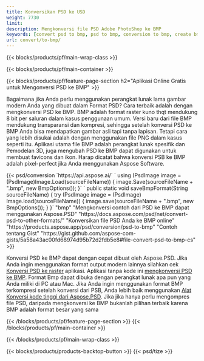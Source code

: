 ```yaml
---
title: Konversikan PSD ke USD
weight: 7730
limit: 
description: Mengkonversi file PSD Adobe PhotoShop ke BMP
keywords: [convert psd to bmp, psd to bmp, conversion to bmp, create bmp from psd, print psd as bmp]
url: convert/to-bmp/
---
```


{{< blocks/products/pf/main-wrap-class >}}

{{< blocks/products/pf/main-container >}}

{{< blocks/products/pf/feature-page-section h2="Aplikasi Online Gratis untuk Mengonversi PSD ke BMP" >}}
<p>Bagaimana jika Anda perlu menggunakan perangkat lunak lama gambar modern Anda yang dibuat dalam Format PSD? Cara terbaik adalah dengan mengkonversi PSD ke BMP. BMP adalah format raster kuno thqt mendukung 8 bit per saluran dalam kasus penggunaan umum. Versi baru dari file BMP mendukung transparansi dan kompresi, sehingga setelah konversi PSD ke BMP Anda bisa mendapatkan gambar asli tapi tanpa lapisan. Tetapi cara yang lebih disukai adalah dengan menggunakan file PNG dalam kasus seperti itu. Aplikasi utama file BMP adalah perangkat lunak spesifik dan Pemodelan 3D, juga mengubah PSD ke BMP dapat digunakan untuk membuat favicons dan ikon. Harap dicatat bahwa konversi PSB ke BMP adalah pixel-perfect jika Anda menggunakan Aspose Software.</p>
{{< psd/conversion `https://api.aspose.ai/` 
`    using (PsdImage image = (PsdImage)Image.Load(sourceFileName))
    {
        image.Save(sourceFileName + ".bmp",  new BmpOptions());
    }` 
`    public static void saveBmpFormat(String sourceFileName) {
        try (PsdImage image = (PsdImage) Image.load(sourceFileName)) {
            image.save(sourceFileName + ".bmp", new BmpOptions());
        }
    }` 
	"bmp" 
"Mengkonversi contoh dari PSD ke BMP dapat menggunakan Aspose.PSD"  "https://docs.aspose.com/psd/net/convert-psd-to-other-formats/" 
"Konversikan file PSD Anda ke BMP online" "https://products.aspose.app/psd/conversion/psd-to-bmp" 
"Contoh tentang Gist" "https://gist.github.com/aspose-com-gists/5a58a43ac00fd68974d95b72d2fdb5e8#file-convert-psd-to-bmp-cs" >}}
<p>Konversi PSD ke BMP dapat dengan cepat dibuat oleh Aspose.PSD. Jika Anda ingin menggunakan format output modern lainnya silahkan cek <a href="/psd/convert">Konversi PSD ke raster</a> aplikasi. Aplikasi tanpa kode ini <a href="/psd/convert/to-bmp">mengkonversi PSD ke BMP</a>. Format Bmp dapat dibuka dengan perangkat lunak apa pun yang Anda miliki di PC atau Mac. Jika Anda ingin menggunakan format BMP terkompresi setelah konversi dari PSB, Anda lebih baik menggunakan <a href="/psd">Alat Konversi kode tinggi dari Aspose.PSD</a>. Jika jika hanya perlu mengompres file PSD, daripada mengkonversi ke BMP bukanlah pilihan terbaik karena BMP adalah format besar yang sama</p>
{{< /blocks/products/pf/feature-page-section >}}
{{< /blocks/products/pf/main-container >}}


{{< /blocks/products/pf/main-wrap-class >}}

{{< blocks/products/products-backtop-button >}}
{{< psd/tize >}}
